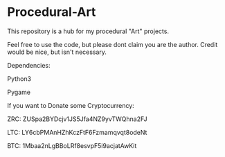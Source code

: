 # Procedural-Art
This repository is a hub for my procedural "Art" projects.

Feel free to use the code, but please dont claim you are the author.
Credit would be nice, but isn't necessary.

Dependencies:
  
  Python3
  
  Pygame


If you want to Donate some Cryptocurrency:

ZRC: ZUSpa2BYDcjv1JS5Jfa4NZ9yvTWQhna2FJ

LTC: LY6cbPMAnHZhKczFtF6Fzmamqvqt8odeNt 

BTC: 1Mbaa2nLgBBoLRf8esvpF5i9acjatAwKit
